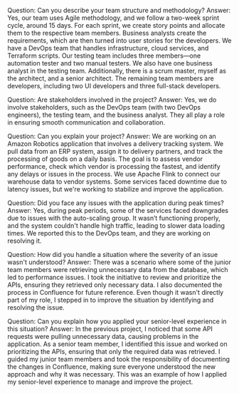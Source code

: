 Question: Can you describe your team structure and methodology?
Answer:
Yes, our team uses Agile methodology, and we follow a two-week sprint cycle, around 15 days. For each sprint, we create story points and allocate them to the respective team members. Business analysts create the requirements, which are then turned into user stories for the developers. We have a DevOps team that handles infrastructure, cloud services, and Terraform scripts. Our testing team includes three members—one automation tester and two manual testers. We also have one business analyst in the testing team. Additionally, there is a scrum master, myself as the architect, and a senior architect. The remaining team members are developers, including two UI developers and three full-stack developers.

Question: Are stakeholders involved in the project?
Answer:
Yes, we do involve stakeholders, such as the DevOps team (with two DevOps engineers), the testing team, and the business analyst. They all play a role in ensuring smooth communication and collaboration.

Question: Can you explain your project?
Answer:
We are working on an Amazon Robotics application that involves a delivery tracking system. We pull data from an ERP system, assign it to delivery partners, and track the processing of goods on a daily basis. The goal is to assess vendor performance, check which vendor is processing the fastest, and identify any delays or issues in the process. We use Apache Flink to connect our warehouse data to vendor systems. Some services faced downtime due to latency issues, but we're working to stabilize and improve the application.

Question: Did you face any issues with the application during peak times?
Answer:
Yes, during peak periods, some of the services faced downgrades due to issues with the auto-scaling group. It wasn’t functioning properly, and the system couldn't handle high traffic, leading to slower data loading times. We reported this to the DevOps team, and they are working on resolving it.

Question: How did you handle a situation where the severity of an issue wasn't understood?
Answer:
There was a scenario where some of the junior team members were retrieving unnecessary data from the database, which led to performance issues. I took the initiative to review and prioritize the APIs, ensuring they retrieved only necessary data. I also documented the process in Confluence for future reference. Even though it wasn't directly part of my role, I stepped in to improve the situation by identifying and resolving the issue.

Question: Can you explain how you applied your senior-level experience in this situation?
Answer:
In the previous project, I noticed that some API requests were pulling unnecessary data, causing problems in the application. As a senior team member, I identified this issue and worked on prioritizing the APIs, ensuring that only the required data was retrieved. I guided my junior team members and took the responsibility of documenting the changes in Confluence, making sure everyone understood the new approach and why it was necessary. This was an example of how I applied my senior-level experience to manage and improve the project.
